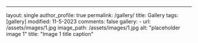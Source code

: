 ---

layout: single
author_profile: true
permalink: /gallery/
title: Gallery
tags: [gallery]
modified: 11-5-2023
comments: false
gallery:
    - url: /assets/images/1.jpg
    image_path: /assets/images/1.jpg
    alt: "placeholder image 1"
    title: "Image 1 title caption"